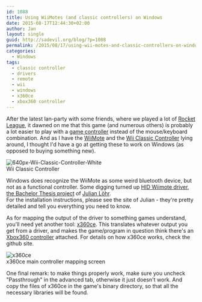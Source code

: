 ```yaml
---
id: 1088
title: Using WiiMotes (and classic controllers) on Windows
date: 2015-08-17T12:44:30+02:00
author: Jan
layout: single
guid: http://sadevil.org/blog/?p=1088
permalink: /2015/08/17/using-wii-motes-and-classic-controllers-on-windows/
categories:
  - Windows
tags:
  - classic controller
  - drivers
  - remote
  - wii
  - windows
  - x360ce
  - xbox360 controller
---
```

After the latest lan-party with some friends, where we played a lot of [Rocket League](http://rocketleague.psyonix.com/), it dawned on me that this game (and numerous others) is probably a lot easier to play with a [game controller](https://en.wikipedia.org/wiki/Game_controller) instead of the mouse/keyboard combination. And as I have the [WiiMote](https://en.wikipedia.org/wiki/Wii_Remote) and the [Wii Classic Controller](https://en.wikipedia.org/wiki/Wii_Remote#Classic_Controller) lying around, I thought I'd have a go at getting these to work on Windows (as opposed to buying something new).

![640px-Wii-Classic-Controller-White](/assets/images/2015/08/640px-Wii-Classic-Controller-White.jpg "640px-Wii-Classic-Controller-White")  
Wii Classic Controller

Windows does recognize the WiiMote as some weird bluetooth device, but not as a functional controller. Some digging turned up [HID Wiimote driver, the Bachelor Thesis project](http://julianloehr.de/educational-work/hid-wiimote/) of [Julian Löhr](http://julianloehr.de/).  
For the installation instructions, please see the site of Julian - they're pretty detailed and tell you everything you need to know.

As for mapping the output of the driver to something games understand, you'll need yet another tool: [x360ce](https://github.com/x360ce/x360ce). This translates whatever output you get from a driver, and makes the game/program in question think there's an [Xbox360 controller](https://en.wikipedia.org/wiki/Xbox_360_Controller) attached. For details on how x360ce works, check the github site.

![x360ce](/assets/images/2015/08/x360ce.png "x360ce")  
x360ce main controller mapping screen

One final remark: to make things properly work, make sure you uncheck "Passthrough" in the advanced tab, otherwise it just doesn't work. And copy the files of x360ce in the game's binary directory, so that all the necessary libraries will be found.